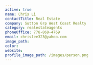 ```yaml
---
active: true
name: Chris Li
contactTitle: Real Estate
company: Sutton Grp West Coast Realty
category: realestateagents
phoneOffice: 778-869-4769
email: chrislee323@yahoo.com
image_path:
color:
website:
profile_image_path: /images/person.png
---
```



